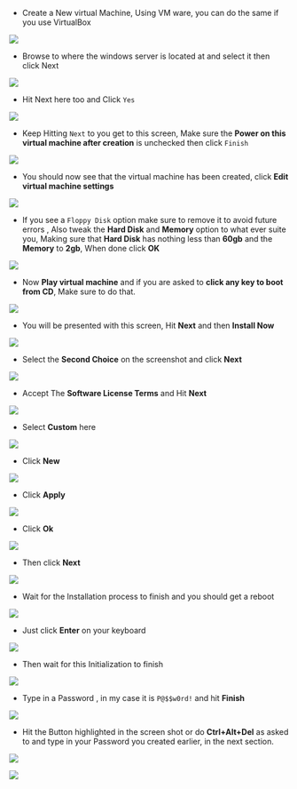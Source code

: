 - Create a New virtual Machine, Using VM ware, you can do the same if you use VirtualBox

![](https://i.imgur.com/GDbz3XZ.png)

- Browse to where the windows server is located at and select it then click Next

![](https://i.imgur.com/YWNblFb.png)

- Hit Next here too and Click `Yes`

![](https://i.imgur.com/KjtchDk.png)

- Keep Hitting `Next` to you get to this screen, Make sure the **Power on this virtual machine after creation** is unchecked then click `Finish`

![](https://i.imgur.com/rjYcjUM.png)

- You should now see that the virtual machine has been created, click **Edit virtual machine settings** 

![](https://i.imgur.com/WxxHvoa.png)

- If you see a `Floppy Disk` option make sure to remove it to avoid future errors , Also tweak the **Hard Disk** and **Memory** option to what ever suite you, Making sure that **Hard Disk** has nothing less than **60gb** and the **Memory** to **2gb**, When done click **OK**

![](https://i.imgur.com/T2LWFhM.png)

- Now **Play virtual machine** and if you are asked to **click any key to boot from CD**, Make sure to do that.

![](https://i.imgur.com/fvljrcn.png)

- You will be presented with this screen, Hit **Next** and then **Install Now**

![](https://i.imgur.com/gdRNkYo.png)

- Select the **Second Choice** on the screenshot and click **Next**

![](https://i.imgur.com/YhlFuNL.png)

- Accept The **Software License Terms** and Hit **Next** 

![](https://i.imgur.com/TnqSOYV.png)

- Select **Custom** here

![](https://i.imgur.com/atutfrA.png)

-  Click **New**

![](https://i.imgur.com/kpXAqF4.png)

- Click **Apply**

![](https://i.imgur.com/0H7tD6T.png)

- Click **Ok**

![](https://i.imgur.com/HfTPFU1.png)

- Then click **Next**

![](https://i.imgur.com/Gihgtz7.png)

- Wait for the Installation process to finish and you should get a reboot

![](https://i.imgur.com/O5mvzy3.png)

- Just click **Enter** on your keyboard

![](https://i.imgur.com/SQ0NHs1.png)

- Then wait for this Initialization to finish

![](https://i.imgur.com/d373quO.png)

- Type in a Password , in my case it is `P@$$w0rd!` and hit **Finish** 

![](https://i.imgur.com/gmrMgkb.png)

- Hit the Button highlighted in the screen shot or do **Ctrl+Alt+Del** as asked to and type in your Password you created earlier, in the next section.

![](https://i.imgur.com/CRr29Pn.png)

![](https://i.imgur.com/lnIIKso.png)

